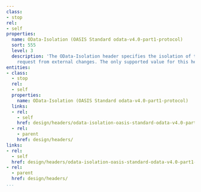 ```yaml
---
class:
- stop
rel:
- self
properties:
  name: OData-Isolation (OASIS Standard odata-v4.0-part1-protocol)
  sort: 555
  level: 3
  description: 'The OData-Isolation header specifies the isolation of the current
    request from external changes. The only supported value for this header is snapshot. '
entities:
- class:
  - stop
  rel:
  - self
  properties:
    name: OData-Isolation (OASIS Standard odata-v4.0-part1-protocol)
  links:
  - rel:
    - self
    href: design/headers/odata-isolation-oasis-standard-odata-v4.0-part1-protocol.md
  - rel:
    - parent
    href: design/headers/
links:
- rel:
  - self
  href: design/headers/odata-isolation-oasis-standard-odata-v4.0-part1-protocol.md
- rel:
  - parent
  href: design/headers/
...
```

